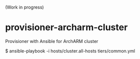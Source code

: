 (Work in progress)

# provisioner-archarm-cluster
Provisioner with Ansible for ArchARM cluster

$ ansible-playbook -i hosts/cluster.all-hosts tiers/common.yml
